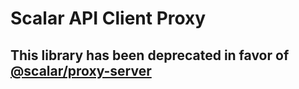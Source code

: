 # Scalar API Client Proxy

## This library has been deprecated in favor of [@scalar/proxy-server](https://www.npmjs.com/package/@scalar/proxy-server)

